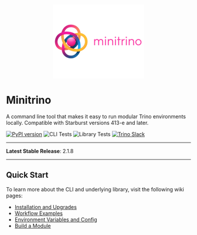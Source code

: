 <p align="center">
    <img alt="Minitrino Logo" src=".github/img/minitrino-small.png" />
</p>

# Minitrino

A command line tool that makes it easy to run modular Trino environments
locally. Compatible with Starburst versions 413-e and later.

[![PyPI
version](https://badge.fury.io/py/minitrino.svg)](https://badge.fury.io/py/minitrino)
![CLI
Tests](https://github.com/jefflester/minitrino/actions/workflows/cli-tests.yml/badge.svg)
![Library
Tests](https://github.com/jefflester/minitrino/actions/workflows/lib-tests.yml/badge.svg)
[![Trino
Slack](https://img.shields.io/static/v1?logo=slack&logoColor=959DA5&label=Slack&labelColor=333a41&message=join%20conversation&color=3AC358)](https://trinodb.io/slack.html)

-----

**Latest Stable Release**: 2.1.8

-----

## Quick Start

To learn more about the CLI and underlying library, visit the following wiki
pages:

- [Installation and
  Upgrades](https://github.com/jefflester/minitrino/wiki/Installation-and-Upgrades)
- [Workflow
  Examples](https://github.com/jefflester/minitrino/wiki/Workflow-Examples)
- [Environment Variables and
  Config](https://github.com/jefflester/minitrino/wiki/Environment-Variables-and-Config)
- [Build a Module](https://github.com/jefflester/minitrino/wiki/Build-a-Module)
